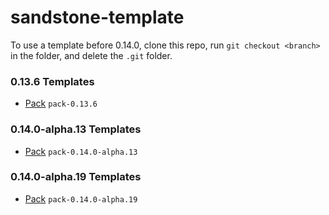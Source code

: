 # sandstone-template

To use a template before 0.14.0, clone this repo, run `git checkout <branch>` in the folder, and delete the `.git` folder.

### 0.13.6 Templates
- [Pack](https://github.com/sandstone-mc/sandstone-template/tree/pack-0.13.6) `pack-0.13.6`

### 0.14.0-alpha.13 Templates
- [Pack](https://github.com/sandstone-mc/sandstone-template/tree/pack-0.14.0-alpha.13) `pack-0.14.0-alpha.13`

### 0.14.0-alpha.19 Templates
- [Pack](https://github.com/sandstone-mc/sandstone-template/tree/pack-0.14.0-alpha.19) `pack-0.14.0-alpha.19`
